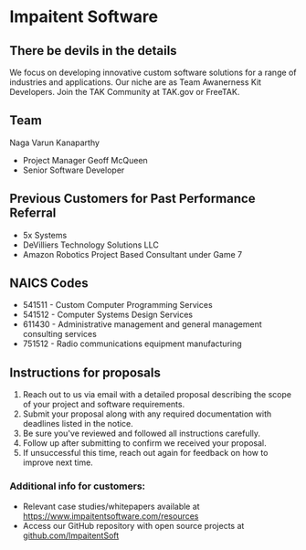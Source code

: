 # Impaitent Software
## There be devils in the details
We focus on developing innovative custom software solutions for a range of industries and applications.
Our niche are as Team Awanerness Kit Developers. Join the TAK Community at TAK.gov or FreeTAK.

## Team
Naga Varun Kanaparthy
- Project Manager
Geoff McQueen
- Senior Software Developer

## Previous Customers for Past Performance Referral
- 5x Systems
- DeVilliers Technology Solutions LLC
- Amazon Robotics Project Based Consultant under Game 7
  
## NAICS Codes
- 541511 - Custom Computer Programming Services
- 541512 - Computer Systems Design Services
- 611430 - Administrative management and general management consulting services
- 751512 - Radio communications equipment manufacturing

## Instructions for proposals
1. Reach out to us via email with a detailed proposal describing the scope of your project and software requirements.
2. Submit your proposal along with any required documentation with deadlines listed in the notice.
3. Be sure you've reviewed and followed all instructions carefully.
4. Follow up after submitting to confirm we received your proposal.
5. If unsuccessful this time, reach out again for feedback on how to improve next time.

### Additional info for customers:
- Relevant case studies/whitepapers available at https://www.impaitentsoftware.com/resources
- Access our GitHub repository with open source projects at [github.com/ImpaitentSoft](https://github.com/ImpatientSoftware)
